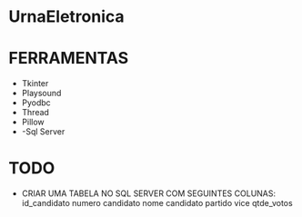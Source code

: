 # UrnaEletronica

# FERRAMENTAS

- Tkinter
- Playsound
- Pyodbc
- Thread
- Pillow
- -Sql Server
# TODO

- CRIAR UMA TABELA NO SQL SERVER COM SEGUINTES COLUNAS:
id_candidato
numero candidato
nome candidato
partido
vice
qtde_votos

 
